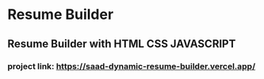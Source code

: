 # Resume Builder
## Resume Builder with HTML CSS JAVASCRIPT
### project link: https://saad-dynamic-resume-builder.vercel.app/
